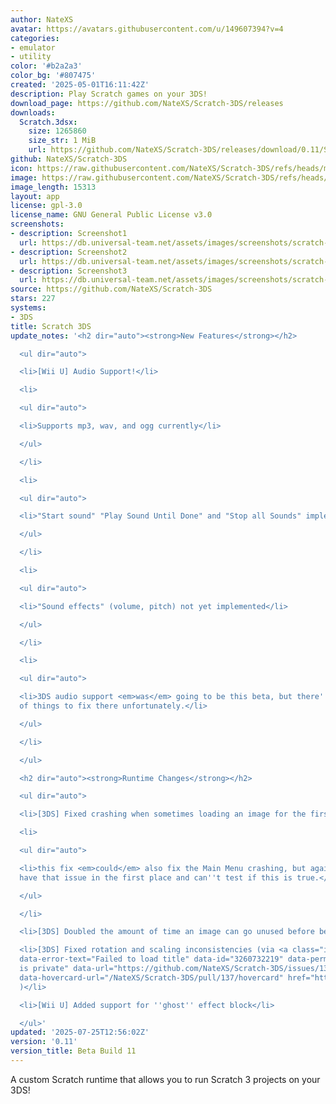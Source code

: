 ```yaml
---
author: NateXS
avatar: https://avatars.githubusercontent.com/u/149607394?v=4
categories:
- emulator
- utility
color: '#b2a2a3'
color_bg: '#807475'
created: '2025-05-01T16:11:42Z'
description: Play Scratch games on your 3DS!
download_page: https://github.com/NateXS/Scratch-3DS/releases
downloads:
  Scratch.3dsx:
    size: 1265860
    size_str: 1 MiB
    url: https://github.com/NateXS/Scratch-3DS/releases/download/0.11/Scratch.3dsx
github: NateXS/Scratch-3DS
icon: https://raw.githubusercontent.com/NateXS/Scratch-3DS/refs/heads/main/gfx/icon.png
image: https://raw.githubusercontent.com/NateXS/Scratch-3DS/refs/heads/main/gfx/logo.png
image_length: 15313
layout: app
license: gpl-3.0
license_name: GNU General Public License v3.0
screenshots:
- description: Screenshot1
  url: https://db.universal-team.net/assets/images/screenshots/scratch-3ds/screenshot1.png
- description: Screenshot2
  url: https://db.universal-team.net/assets/images/screenshots/scratch-3ds/screenshot2.png
- description: Screenshot3
  url: https://db.universal-team.net/assets/images/screenshots/scratch-3ds/screenshot3.png
source: https://github.com/NateXS/Scratch-3DS
stars: 227
systems:
- 3DS
title: Scratch 3DS
update_notes: '<h2 dir="auto"><strong>New Features</strong></h2>

  <ul dir="auto">

  <li>[Wii U] Audio Support!</li>

  <li>

  <ul dir="auto">

  <li>Supports mp3, wav, and ogg currently</li>

  </ul>

  </li>

  <li>

  <ul dir="auto">

  <li>"Start sound" "Play Sound Until Done" and "Stop all Sounds" implemented</li>

  </ul>

  </li>

  <li>

  <ul dir="auto">

  <li>"Sound effects" (volume, pitch) not yet implemented</li>

  </ul>

  </li>

  <li>

  <ul dir="auto">

  <li>3DS audio support <em>was</em> going to be this beta, but there''s still a couple
  of things to fix there unfortunately.</li>

  </ul>

  </li>

  </ul>

  <h2 dir="auto"><strong>Runtime Changes</strong></h2>

  <ul dir="auto">

  <li>[3DS] Fixed crashing when sometimes loading an image for the first time</li>

  <li>

  <ul dir="auto">

  <li>this fix <em>could</em> also fix the Main Menu crashing, but again I didn''t
  have that issue in the first place and can''t test if this is true.</li>

  </ul>

  </li>

  <li>[3DS] Doubled the amount of time an image can go unused before being freed</li>

  <li>[3DS] Fixed rotation and scaling inconsistencies (via <a class="issue-link js-issue-link"
  data-error-text="Failed to load title" data-id="3260732219" data-permission-text="Title
  is private" data-url="https://github.com/NateXS/Scratch-3DS/issues/137" data-hovercard-type="pull_request"
  data-hovercard-url="/NateXS/Scratch-3DS/pull/137/hovercard" href="https://github.com/NateXS/Scratch-3DS/pull/137">#137</a>
  )</li>

  <li>[Wii U] Added support for ''ghost'' effect block</li>

  </ul>'
updated: '2025-07-25T12:56:02Z'
version: '0.11'
version_title: Beta Build 11
---
```

A custom Scratch runtime that allows you to run Scratch 3 projects on your 3DS!